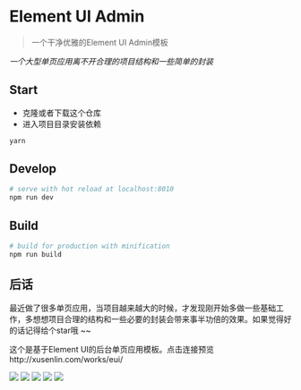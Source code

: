 # Element UI Admin

> 一个干净优雅的Element UI Admin模板

*一个大型单页应用离不开合理的项目结构和一些简单的封装*


## Start

 - 克隆或者下载这个仓库
 - 进入项目目录安装依赖

``` bash
yarn
```

## Develop

``` bash
# serve with hot reload at localhost:8010
npm run dev
```

## Build

``` bash
# build for production with minification
npm run build
```

## 后话

最近做了很多单页应用，当项目越来越大的时候，才发现刚开始多做一些基础工作，多想想项目合理的结构和一些必要的封装会带来事半功倍的效果。如果觉得好的话记得给个star哦 ~~

这个是基于Element UI的后台单页应用模板。点击连接预览http://xusenlin.com/works/eui/

![](http://xusenlin.com/usr/uploads/2017/11/1994564783.png)
![](http://xusenlin.com/usr/uploads/2018/06/3940752822.png)
![](http://xusenlin.com/usr/uploads/2018/06/1194152729.png)
![](http://xusenlin.com/usr/uploads/2018/03/3799135184.png)
![](http://xusenlin.com/usr/uploads/2018/06/3444387043.jpg)

